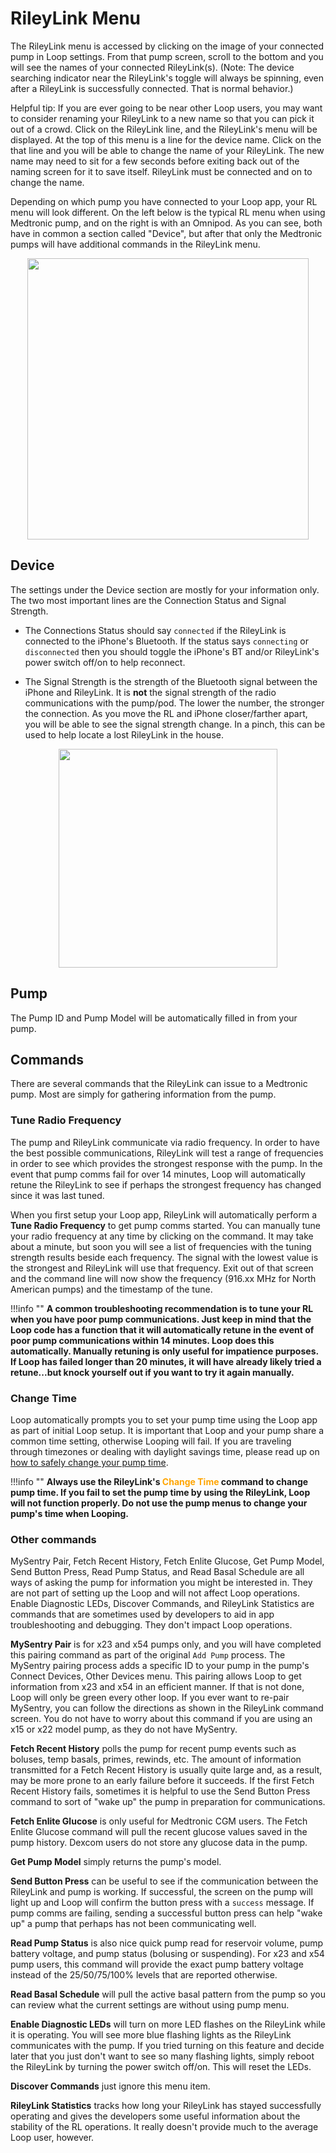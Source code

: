 # RileyLink Menu

The RileyLink menu is accessed by clicking on the image of your connected pump
in Loop settings. From that pump screen, scroll to the bottom and you will see
the names of your connected RileyLink(s). (Note: The device searching indicator
near the RileyLink's toggle will always be spinning, even after a RileyLink is
successfully connected. That is normal behavior.)

Helpful tip: If you are ever going to be near other Loop users, you may want to
consider renaming your RileyLink to a new name so that you can pick it out of a
crowd. Click on the RileyLink line, and the RileyLink's menu will be displayed.
At the top of this menu is a line for the device name. Click on the that line
and you will be able to change the name of your RileyLink. The new name may need
to sit for a few seconds before exiting back out of the naming screen for it to
save itself. RileyLink must be connected and on to change the name.

Depending on which pump you have connected to your Loop app, your RL menu will
look different. On the left below is the typical RL menu when using Medtronic
pump, and on the right is with an Omnipod. As you can see, both have in common a
section called "Device", but after that only the Medtronic pumps will have
additional commands in the RileyLink menu.

<p align="center">
<img src="../img/rl-comp.png" width="450">
</p>

## Device

The settings under the Device section are mostly for your information only. The
two most important lines are the Connection Status and Signal Strength.

- The Connections Status should say `connected` if the RileyLink is connected to
  the iPhone's Bluetooth. If the status says `connecting` or `disconnected` then
  you should toggle the iPhone's BT and/or RileyLink's power switch off/on to
  help reconnect.

- The Signal Strength is the strength of the Bluetooth signal between the iPhone
  and RileyLink. It is **not** the signal strength of the radio communications
  with the pump/pod. The lower the number, the stronger the connection. As you
  move the RL and iPhone closer/farther apart, you will be able to see the
  signal strength change. In a pinch, this can be used to help locate a lost
  RileyLink in the house.

<p align="center">
<img src="../img/RL_bt.jpg" width="350">
</p>

## Pump

The Pump ID and Pump Model will be automatically filled in from your pump.

## Commands

There are several commands that the RileyLink can issue to a Medtronic pump.
Most are simply for gathering information from the pump.

### Tune Radio Frequency

The pump and RileyLink communicate via radio frequency. In order to have the
best possible communications, RileyLink will test a range of frequencies in
order to see which provides the strongest response with the pump. In the event
that pump comms fail for over 14 minutes, Loop will automatically retune the
RileyLink to see if perhaps the strongest frequency has changed since it was
last tuned.

When you first setup your Loop app, RileyLink will automatically perform a
**Tune Radio Frequency** to get pump comms started. You can manually tune your
radio frequency at any time by clicking on the command. It may take about a
minute, but soon you will see a list of frequencies with the tuning strength
results beside each frequency. The signal with the lowest value is the strongest
and RileyLink will use that frequency. Exit out of that screen and the command
line will now show the frequency (916.xx MHz for North American pumps) and the
timestamp of the tune.

!!!info "" **A common troubleshooting recommendation is to tune your RL when you
have poor pump communications. Just keep in mind that the Loop code has a
function that it will automatically retune in the event of poor pump
communications within 14 minutes. Loop does this automatically. Manually
retuning is only useful for impatience purposes. If Loop has failed longer than
20 minutes, it will have already likely tried a retune...but knock yourself out
if you want to try it again manually.**

### Change Time

Loop automatically prompts you to set your pump time using the Loop app as part
of initial Loop setup. It is important that Loop and your pump share a common
time setting, otherwise Looping will fail. If you are traveling through
timezones or dealing with daylight savings time, please read up on
[how to safely change your pump time](/troubleshooting/time-change.md#traveling-across-time-zones-and-daylight-savings).

!!!info "" **Always use the RileyLink's <font color="orange">Change Time</font>
command to change pump time. If you fail to set the pump time by using the
RileyLink, Loop will not function properly. Do not use the pump menus to change
your pump's time when Looping.**

### Other commands

MySentry Pair, Fetch Recent History, Fetch Enlite Glucose, Get Pump Model, Send
Button Press, Read Pump Status, and Read Basal Schedule are all ways of asking
the pump for information you might be interested in. They are not part of
setting up the Loop and will not affect Loop operations. Enable Diagnostic LEDs,
Discover Commands, and RileyLink Statistics are commands that are sometimes used
by developers to aid in app troubleshooting and debugging. They don't impact
Loop operations.

**MySentry Pair** is for x23 and x54 pumps only, and you will have completed
this pairing command as part of the original `Add Pump` process. The MySentry
pairing process adds a specific ID to your pump in the pump's Connect Devices,
Other Devices menu. This pairing allows Loop to get information from x23 and x54
in an efficient manner. If that is not done, Loop will only be green every other
loop. If you ever want to re-pair MySentry, you can follow the directions as
shown in the RileyLink command screen. You do not have to worry about this
command if you are using an x15 or x22 model pump, as they do not have MySentry.

**Fetch Recent History** polls the pump for recent pump events such as boluses,
temp basals, primes, rewinds, etc. The amount of information transmitted for a
Fetch Recent History is usually quite large and, as a result, may be more prone
to an early failure before it succeeds. If the first Fetch Recent History fails,
sometimes it is helpful to use the Send Button Press command to sort of "wake
up" the pump in preparation for communications.

**Fetch Enlite Glucose** is only useful for Medtronic CGM users. The Fetch
Enlite Glucose command will pull the recent glucose values saved in the pump
history. Dexcom users do not store any glucose data in the pump.

**Get Pump Model** simply returns the pump's model.

**Send Button Press** can be useful to see if the communication between the
RileyLink and pump is working. If successful, the screen on the pump will light
up and Loop will confirm the button press with a `success` message. If pump
comms are failing, sending a successful button press can help "wake up" a pump
that perhaps has not been communicating well.

**Read Pump Status** is also nice quick pump read for reservoir volume, pump
battery voltage, and pump status (bolusing or suspending). For x23 and x54 pump
users, this command will provide the exact pump battery voltage instead of the
25/50/75/100% levels that are reported otherwise.

**Read Basal Schedule** will pull the active basal pattern from the pump so you
can review what the current settings are without using pump menu.

**Enable Diagnostic LEDs** will turn on more LED flashes on the RileyLink while
it is operating. You will see more blue flashing lights as the RileyLink
communicates with the pump. If you tried turning on this feature and decide
later that you just don't want to see so many flashing lights, simply reboot the
RileyLink by turning the power switch off/on. This will reset the LEDs.

**Discover Commands** just ignore this menu item.

**RileyLink Statistics** tracks how long your RileyLink has stayed successfully
operating and gives the developers some useful information about the stability
of the RL operations. It really doesn't provide much to the average Loop user,
however.

